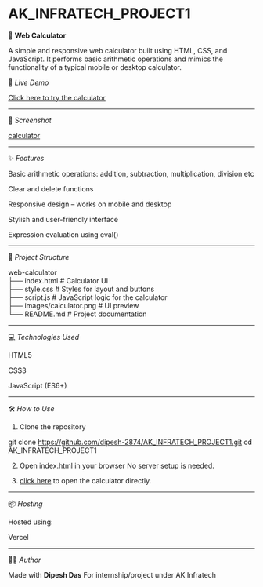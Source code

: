 # AK_INFRATECH_PROJECT1
🔢 __Web Calculator__

A simple and responsive web calculator built using HTML, CSS, and JavaScript. It performs basic arithmetic operations and mimics the functionality of a typical mobile or desktop calculator.

🚀 _Live Demo_

[Click here to try the calculator](https://webcalculator-seven.vercel.app/)

---

📸 _Screenshot_

[calculator](images/calculator.png)

---

✨ _Features_

Basic arithmetic operations: addition, subtraction, multiplication, division etc

Clear and delete functions

Responsive design – works on mobile and desktop

Stylish and user-friendly interface

Expression evaluation using eval() 

---

📁 _Project Structure_

web-calculator  
├── index.html              # Calculator UI  
├── style.css               # Styles for layout and buttons  
├── script.js               # JavaScript logic for the calculator  
├── images/calculator.png   # UI preview  
└── README.md               # Project documentation  

---

💻 _Technologies Used_

 HTML5

 CSS3

 JavaScript (ES6+)

---

🛠 _How to Use_

1. Clone the repository

git clone https://github.com/dipesh-2874/AK_INFRATECH_PROJECT1.git
cd AK_INFRATECH_PROJECT1


2. Open index.html in your browser
No server setup is needed.

3. [click here](https://webcalculator-seven.vercel.app/) to open the calculator directly.

---

📦 _Hosting_

Hosted using:

Vercel

---

🙋‍♂ _Author_

Made with __Dipesh Das__
For internship/project under AK Infratech
